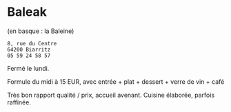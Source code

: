 # Baleak

(en basque : la Baleine)

    8, rue du Centre
    64200 Biarritz
    05 59 24 58 57

Fermé le lundi.

Formule du midi à 15 EUR, avec entrée + plat + dessert + verre de vin + café

Très bon rapport qualité / prix, accueil avenant. Cuisine élaborée, parfois raffinée.
